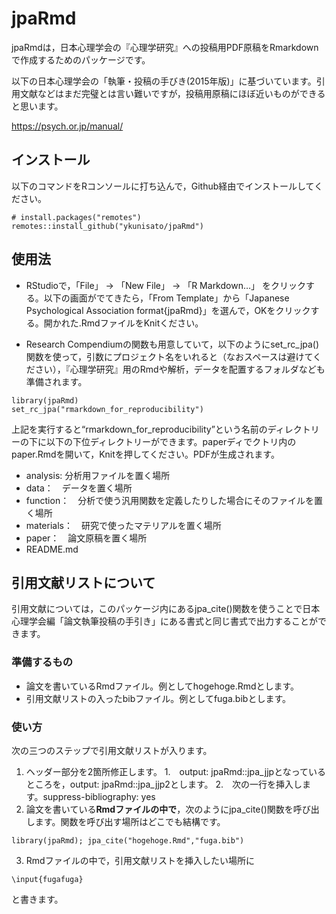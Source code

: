 
<!-- README.md is generated from README.Rmd. Please edit that file -->

# jpaRmd

<!-- badges: start -->

<!-- badges: end -->

jpaRmdは，日本心理学会の『心理学研究』への投稿用PDF原稿をRmarkdownで作成するためのパッケージです。

以下の日本心理学会の「執筆・投稿の手びき(2015年版)」に基づいています。引用文献などはまだ完璧とは言い難いですが，投稿用原稿にほぼ近いものができると思います。

<https://psych.or.jp/manual/>

## インストール

以下のコマンドをRコンソールに打ち込んで，Github経由でインストールしてください。

    # install.packages("remotes")
    remotes::install_github("ykunisato/jpaRmd")

## 使用法

  - RStudioで，「File」 -\> 「New File」 -\> 「R Markdown…」
    をクリックする。以下の画面がでてきたら，「From
    Template」から「Japanese Psychological Association
    format{jpaRmd}」を選んで，OKをクリックする。開かれた.RmdファイルをKnitください。

  - Research
    Compendiumの関数も用意していて，以下のようにset\_rc\_jpa()関数を使って，引数にプロジェクト名をいれると（なおスペースは避けてください），『心理学研究』用のRmdや解析，データを配置するフォルダなども準備されます。

<!-- end list -->

    library(jpaRmd)
    set_rc_jpa("rmarkdown_for_reproducibility")

上記を実行すると“rmarkdown\_for\_reproducibility”という名前のディレクトリーの下に以下の下位ディレクトリーができます。paperディでクトリ内のpaper.Rmdを開いて，Knitを押してください。PDFが生成されます。

  - analysis: 分析用ファイルを置く場所
  - data：　データを置く場所
  - function：　分析で使う汎用関数を定義したりした場合にそのファイルを置く場所
  - materials：　研究で使ったマテリアルを置く場所
  - paper：　論文原稿を置く場所
  - README.md

## 引用文献リストについて

引用文献については，このパッケージ内にあるjpa\_cite()関数を使うことで日本心理学会編「論文執筆投稿の手引き」にある書式と同じ書式で出力することができます。

### 準備するもの

  - 論文を書いているRmdファイル。例としてhogehoge.Rmdとします。
  - 引用文献リストの入ったbibファイル。例としてfuga.bibとします。

### 使い方

次の三つのステップで引用文献リストが入ります。

1.  ヘッダー部分を2箇所修正します。 1.　output: jpaRmd::jpa\_jjpとなっているところを，output:
    jpaRmd::jpa\_jjp2とします。 2.　次の一行を挿入します。suppress-bibliography: yes
2.  論文を書いている**Rmdファイルの中で**，次のようにjpa\_cite()関数を呼び出します。関数を呼び出す場所はどこでも結構です。

`library(jpaRmd); jpa_cite("hogehoge.Rmd","fuga.bib")`

3.  Rmdファイルの中で，引用文献リストを挿入したい場所に

`\input{fugafuga}`

と書きます。
